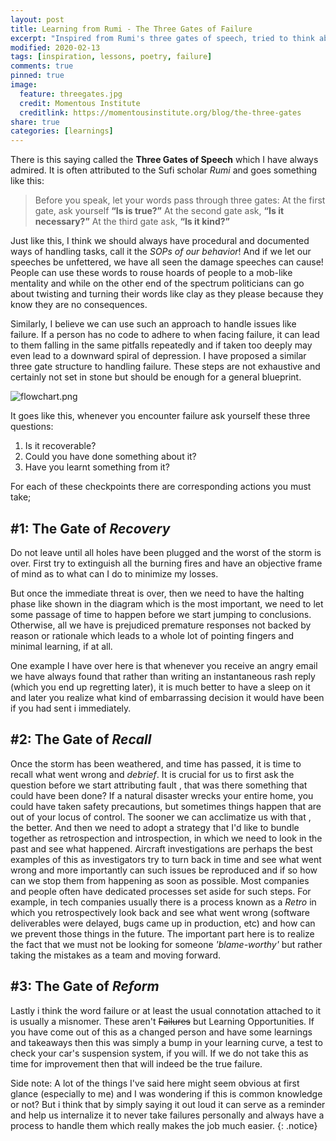 ```yaml
---
layout: post
title: Learning from Rumi - The Three Gates of Failure
excerpt: "Inspired from Rumi's three gates of speech, tried to think about it in terms of failure!"
modified: 2020-02-13
tags: [inspiration, lessons, poetry, failure]
comments: true
pinned: true
image:
  feature: threegates.jpg
  credit: Momentous Institute
  creditlink: https://momentousinstitute.org/blog/the-three-gates
share: true
categories: [learnings]
---
```


There is this saying called the **Three Gates of Speech** which I have always admired. It is often attributed to the Sufi scholar *Rumi* and goes something like this:
> Before you speak, let your words pass through three gates: At the first gate, ask yourself **“Is is true?”** At the second gate ask, **“Is it necessary?”** At the third gate ask, **“Is it kind?”**

Just like this, I think we should always have procedural and documented ways of handling tasks, call it the *SOPs of our behavior*! And if we let our speeches be unfettered, we have all seen the damage speeches can cause! People can use these words to rouse hoards of people to a mob-like mentality and while on the other end of the spectrum politicians can go about twisting and turning their words like clay as they please because they know they are no consequences.

Similarly, I believe we can use such an approach to handle issues like failure. If a person has no code to adhere to when facing failure, it can lead to them falling in the same pitfalls repeatedly and if taken too deeply may even lead to a downward spiral of depression. I have proposed a similar three gate structure to handling failure. These steps are not exhaustive and certainly not set in stone but should be enough for a general blueprint.

![flowchart.png](flowchart.png)

It goes like this, whenever you encounter failure ask yourself these three questions:

1. Is it recoverable?
2. Could you have done something about it?
3. Have you learnt something from it?

For each of these checkpoints there are corresponding actions you must take;
## #1: The Gate of *Recovery*
Do not leave until all holes have been plugged and the worst of the storm is over. First try to extinguish all the burning fires and have an objective frame of mind as to what can I do to minimize my losses.

But once the immediate threat is over, then we need to have the halting phase like shown in the diagram which is the most important, we need to let some passage of time to happen before we start jumping to conclusions. Otherwise, all we have is prejudiced premature responses not backed by reason or rationale which leads to a whole lot of pointing fingers and minimal learning, if at all. 

One example I have over here is that whenever you receive an angry email we have always found that rather than writing an instantaneous rash reply (which you end up regretting later), it is much better to have a sleep on it and later you realize what kind of embarrassing decision it would have been if you had sent i immediately.

## #2: The Gate of *Recall*
Once the storm has been weathered, and time has passed, it is time to recall what went wrong and *debrief*. It is crucial for us to first ask the question before we start attributing fault , that was there something that could have been done? If a natural disaster wrecks your entire home, you could have taken safety precautions, but sometimes things happen that are out of your locus of control. The sooner we can acclimatize us with that , the better.
And then we need to adopt a strategy that I'd like to bundle together as retrospection and introspection, in which we need to look in the past and see what happened. Aircraft investigations are perhaps the best examples of this as investigators try to turn back in time and see what went wrong and more importantly can such issues be reproduced and if so how can we stop them from happening as soon as possible. Most companies and people often have dedicated processes set aside for such steps. For example, in tech companies usually there is a process known as a *Retro* in which you retrospectively look back and see what went wrong (software deliverables were delayed, bugs came up in production, etc) and how can we prevent those things in the future. The important part here is to realize the fact that we must not be looking for someone *'blame-worthy'* but rather taking the mistakes as a team and moving forward.

## #3: The Gate of *Reform*
Lastly i think the word failure or at least the usual connotation attached to it is usually a misnomer. These aren't ~~Failures~~ but Learning Opportunities. If you have come out of this as a changed person and have some learnings and takeaways then this was simply a bump in your learning curve, a test to check your car's suspension system, if you will. If we do not take this as time for improvement then that will indeed be the true failure.


Side note: A lot of the things I've said here might seem obvious at first glance (especially to me) and I was wondering if this is common knowledge or not? But i think that by simply saying it out loud it can serve as a reminder and help us internalize it to never take failures personally and always have a process to handle them which really makes the job much easier.
{: .notice} 